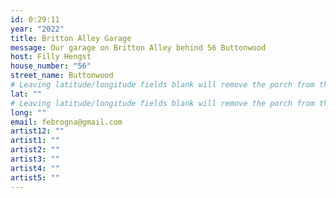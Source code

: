 ```yaml
---
id: 0:29:11
year: "2022"
title: Britton Alley Garage
message: Our garage on Britton Alley behind 56 Buttonwood
host: Filly Hengst
house_number: "56"
street_name: Buttonwood
# Leaving latitude/longitude fields blank will remove the porch from the Porchfest map.
lat: ""
# Leaving latitude/longitude fields blank will remove the porch from the Porchfest map.
long: ""
email: febrogna@gmail.com
artist12: ""
artist1: ""
artist2: ""
artist3: ""
artist4: ""
artist5: ""
---
```

